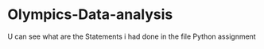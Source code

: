 # Olympics-Data-analysis

U can see what are the Statements i had done in the file Python assignment 
